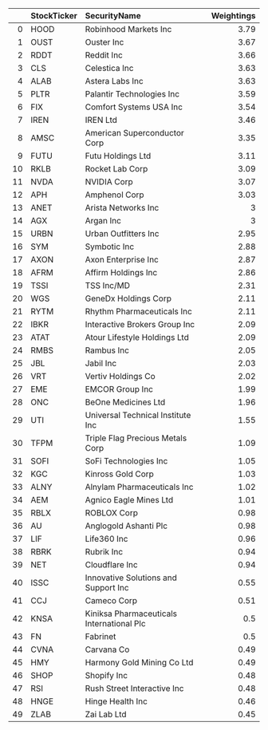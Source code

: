 |    | StockTicker   | SecurityName                              |   Weightings |
|---:|:--------------|:------------------------------------------|-------------:|
|  0 | HOOD          | Robinhood Markets Inc                     |         3.79 |
|  1 | OUST          | Ouster Inc                                |         3.67 |
|  2 | RDDT          | Reddit Inc                                |         3.66 |
|  3 | CLS           | Celestica Inc                             |         3.63 |
|  4 | ALAB          | Astera Labs Inc                           |         3.63 |
|  5 | PLTR          | Palantir Technologies Inc                 |         3.59 |
|  6 | FIX           | Comfort Systems USA Inc                   |         3.54 |
|  7 | IREN          | IREN Ltd                                  |         3.46 |
|  8 | AMSC          | American Superconductor Corp              |         3.35 |
|  9 | FUTU          | Futu Holdings Ltd                         |         3.11 |
| 10 | RKLB          | Rocket Lab Corp                           |         3.09 |
| 11 | NVDA          | NVIDIA Corp                               |         3.07 |
| 12 | APH           | Amphenol Corp                             |         3.03 |
| 13 | ANET          | Arista Networks Inc                       |         3    |
| 14 | AGX           | Argan Inc                                 |         3    |
| 15 | URBN          | Urban Outfitters Inc                      |         2.95 |
| 16 | SYM           | Symbotic Inc                              |         2.88 |
| 17 | AXON          | Axon Enterprise Inc                       |         2.87 |
| 18 | AFRM          | Affirm Holdings Inc                       |         2.86 |
| 19 | TSSI          | TSS Inc/MD                                |         2.31 |
| 20 | WGS           | GeneDx Holdings Corp                      |         2.11 |
| 21 | RYTM          | Rhythm Pharmaceuticals Inc                |         2.11 |
| 22 | IBKR          | Interactive Brokers Group Inc             |         2.09 |
| 23 | ATAT          | Atour Lifestyle Holdings Ltd              |         2.09 |
| 24 | RMBS          | Rambus Inc                                |         2.05 |
| 25 | JBL           | Jabil Inc                                 |         2.03 |
| 26 | VRT           | Vertiv Holdings Co                        |         2.02 |
| 27 | EME           | EMCOR Group Inc                           |         1.99 |
| 28 | ONC           | BeOne Medicines Ltd                       |         1.96 |
| 29 | UTI           | Universal Technical Institute Inc         |         1.55 |
| 30 | TFPM          | Triple Flag Precious Metals Corp          |         1.09 |
| 31 | SOFI          | SoFi Technologies Inc                     |         1.05 |
| 32 | KGC           | Kinross Gold Corp                         |         1.03 |
| 33 | ALNY          | Alnylam Pharmaceuticals Inc               |         1.02 |
| 34 | AEM           | Agnico Eagle Mines Ltd                    |         1.01 |
| 35 | RBLX          | ROBLOX Corp                               |         0.98 |
| 36 | AU            | Anglogold Ashanti Plc                     |         0.98 |
| 37 | LIF           | Life360 Inc                               |         0.96 |
| 38 | RBRK          | Rubrik Inc                                |         0.94 |
| 39 | NET           | Cloudflare Inc                            |         0.94 |
| 40 | ISSC          | Innovative Solutions and Support Inc      |         0.55 |
| 41 | CCJ           | Cameco Corp                               |         0.51 |
| 42 | KNSA          | Kiniksa Pharmaceuticals International Plc |         0.5  |
| 43 | FN            | Fabrinet                                  |         0.5  |
| 44 | CVNA          | Carvana Co                                |         0.49 |
| 45 | HMY           | Harmony Gold Mining Co Ltd                |         0.49 |
| 46 | SHOP          | Shopify Inc                               |         0.48 |
| 47 | RSI           | Rush Street Interactive Inc               |         0.48 |
| 48 | HNGE          | Hinge Health Inc                          |         0.46 |
| 49 | ZLAB          | Zai Lab Ltd                               |         0.45 |